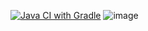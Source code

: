 [![Java CI with Gradle](https://github.com/luksiria/patterns_homework/actions/workflows/gradle.yml/badge.svg)](https://github.com/luksiria/patterns_homework/actions/workflows/gradle.yml)
![image](https://github.com/luksiria/patterns_homework/assets/136055454/d1fac367-efca-4e8d-8f51-692f2193d9ba)


